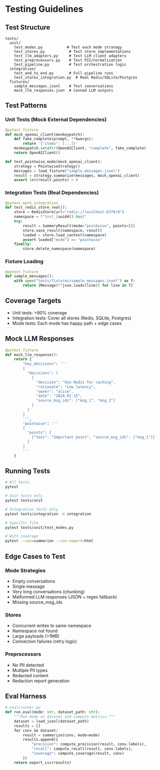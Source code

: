 # Testing Guidelines

## Test Structure

```
tests/
  unit/
    test_modes.py           # Test each mode strategy
    test_stores.py           # Test store implementations
    test_llm_adapters.py     # Test LLM client adapters
    test_preprocessors.py    # Test PII/normalization
    test_pipeline.py         # Test orchestration logic
  integration/
    test_end_to_end.py       # Full pipeline runs
    test_stores_integration.py  # Real Redis/SQLite/Postgres
  fixtures/
    sample_messages.jsonl    # Test conversations
    mock_llm_responses.json  # Canned LLM outputs
```

## Test Patterns

### Unit Tests (Mock External Dependencies)
```python
@pytest.fixture
def mock_openai_client(monkeypatch):
    def fake_complete(prompt, **kwargs):
        return '{"items": [...]}'
    monkeypatch.setattr(OpenAIClient, "complete", fake_complete)
    return OpenAIClient()

def test_pointwise_mode(mock_openai_client):
    strategy = PointwiseStrategy()
    messages = load_fixture("sample_messages.jsonl")
    result = strategy.summarize(messages, mock_openai_client)
    assert len(result.points) > 0
```

### Integration Tests (Real Dependencies)
```python
@pytest.mark.integration
def test_redis_store_real():
    store = RedisStore(url="redis://localhost:6379/0")
    namespace = f"test_{uuid4().hex}"
    try:
        result = SummaryResult(mode="pointwise", points=[])
        store.save_result(namespace, result)
        loaded = store.load_context(namespace)
        assert loaded["mode"] == "pointwise"
    finally:
        store.delete_namespace(namespace)
```

### Fixture Loading
```python
@pytest.fixture
def sample_messages():
    with open("tests/fixtures/sample_messages.jsonl") as f:
        return [Message(**json.loads(line)) for line in f]
```

## Coverage Targets
- Unit tests: >90% coverage
- Integration tests: Cover all stores (Redis, SQLite, Postgres)
- Mode tests: Each mode has happy path + edge cases

## Mock LLM Responses
```python
@pytest.fixture
def mock_llm_response():
    return {
        "key_decisions": '''
        {
          "decisions": [
            {
              "decision": "Use Redis for caching",
              "rationale": "Low latency",
              "owner": "alice",
              "date": "2024-01-15",
              "source_msg_ids": ["msg_1", "msg_3"]
            }
          ]
        }
        ''',
        "pointwise": '''
        {
          "points": [
            {"text": "Important point", "source_msg_ids": ["msg_1"]}
          ]
        }
        '''
    }
```

## Running Tests

```bash
# All tests
pytest

# Unit tests only
pytest tests/unit

# Integration tests only
pytest tests/integration -m integration

# Specific file
pytest tests/unit/test_modes.py

# With coverage
pytest --cov=summarion --cov-report=html
```

## Edge Cases to Test

### Mode Strategies
- Empty conversations
- Single message
- Very long conversations (chunking)
- Malformed LLM responses (JSON + regex fallback)
- Missing source_msg_ids

### Stores
- Concurrent writes to same namespace
- Namespace not found
- Large payloads (>1MB)
- Connection failures (retry logic)

### Preprocessors
- No PII detected
- Multiple PII types
- Redacted content
- Redaction report generation

## Eval Harness
```python
# eval/runner.py
def run_eval(mode: str, dataset_path: str):
    """Run mode on dataset and compute metrics."""
    dataset = load_jsonl(dataset_path)
    results = []
    for conv in dataset:
        result = summarize(conv, mode=mode)
        results.append({
            "precision": compute_precision(result, conv.labels),
            "recall": compute_recall(result, conv.labels),
            "coverage": compute_coverage(result, conv)
        })
    return export_csv(results)
```
